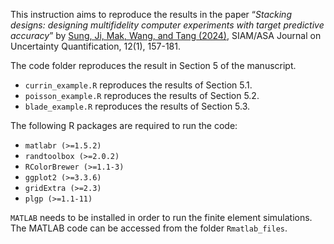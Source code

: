 This instruction aims to reproduce the results in the paper “*Stacking designs: designing multifidelity computer experiments with target predictive accuracy*”
by [Sung, Ji, Mak, Wang, and Tang
(2024)](https://epubs.siam.org/doi/full/10.1137/22M1532007), SIAM/ASA Journal on Uncertainty Quantification, 12(1), 157-181.

The code folder reproduces the result in Section 5 of the manuscript.

-   `currin_example.R` reproduces the results of Section 5.1.
-   `poisson_example.R` reproduces the results of Section 5.2.
-   `blade_example.R` reproduces the results of Section 5.3.

The following R packages are required to run the code:

-   `matlabr (>=1.5.2)`
-   `randtoolbox (>=2.0.2)`
-   `RColorBrewer (>=1.1-3)`
-   `ggplot2 (>=3.3.6)`
-   `gridExtra (>=2.3)`
-   `plgp (>=1.1-11)`

`MATLAB` needs to be installed in order to run the finite element
simulations. The MATLAB code can be accessed from the folder
`Rmatlab_files`.
